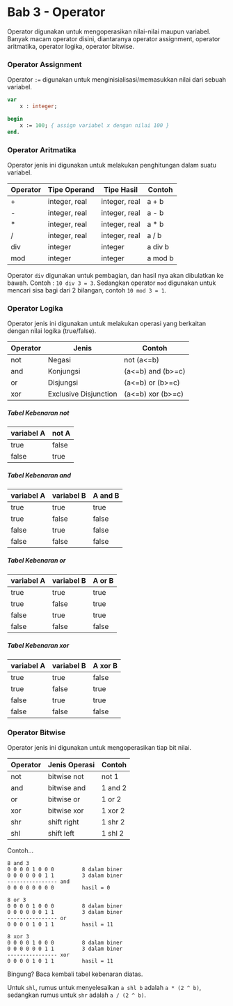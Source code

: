 # Bab 3 - Operator

Operator digunakan untuk mengoperasikan nilai-nilai maupun variabel. Banyak macam operator disini, diantaranya operator assignment, operator aritmatika, operator logika, operator bitwise.

### Operator Assignment ###

Operator `:=` digunakan untuk menginisialisasi/memasukkan nilai dari sebuah variabel.

```pas
var
    x : integer;

begin
    x := 100; { assign variabel x dengan nilai 100 }
end.
```

### Operator Aritmatika ###

Operator jenis ini digunakan untuk melakukan penghitungan dalam suatu variabel.

Operator | Tipe Operand | Tipe Hasil | Contoh
---------|--------------|------------|--------
+ | integer, real | integer, real | a + b
- | integer, real | integer, real | a - b
* | integer, real | integer, real | a * b
/ | integer, real | integer, real | a / b
div | integer | integer | a div b
mod | integer | integer | a mod b

Operator `div` digunakan untuk pembagian, dan hasil nya akan dibulatkan ke bawah. Contoh : `10 div 3 = 3`. Sedangkan operator `mod` digunakan untuk mencari sisa bagi dari 2 bilangan, contoh `10 mod 3 = 1`.

### Operator Logika ###

Operator jenis ini digunakan untuk melakukan operasi yang berkaitan dengan nilai logika (true/false).

Operator | Jenis | Contoh
---------|-------|--------
not | Negasi | not (a<=b)
and | Konjungsi | (a<=b) and (b>=c)
or | Disjungsi | (a<=b) or (b>=c)
xor | Exclusive Disjunction | (a<=b) xor (b>=c)

##### Tabel Kebenaran not #####

variabel A | not A
-----------|-------
true | false
false | true

##### Tabel Kebenaran and #####

variabel A | variabel B | A and B
-----------|------------|-----------
true | true | true
true | false | false
false | true | false
false | false | false

##### Tabel Kebenaran or #####

variabel A | variabel B | A or B
-----------|------------|-----------
true | true | true
true | false | true
false | true | true
false | false | false

##### Tabel Kebenaran xor #####

variabel A | variabel B | A xor B
-----------|------------|-----------
true | true | false
true | false | true
false | true | true
false | false | false

### Operator Bitwise ###

Operator jenis ini digunakan untuk mengoperasikan tiap bit nilai.

Operator | Jenis Operasi | Contoh
---------|---------------|---------
not | bitwise not | not 1
and | bitwise and | 1 and 2
or | bitwise or | 1 or 2
xor | bitwise xor | 1 xor 2
shr | shift right | 1 shr 2
shl | shift left | 1 shl 2

Contoh...

```
8 and 3
0 0 0 0 1 0 0 0         8 dalam biner
0 0 0 0 0 0 1 1         3 dalam biner
---------------- and
0 0 0 0 0 0 0 0         hasil = 0

8 or 3
0 0 0 0 1 0 0 0         8 dalam biner
0 0 0 0 0 0 1 1         3 dalam biner
---------------- or
0 0 0 0 1 0 1 1         hasil = 11

8 xor 3
0 0 0 0 1 0 0 0         8 dalam biner
0 0 0 0 0 0 1 1         3 dalam biner
---------------- xor
0 0 0 0 1 0 1 1         hasil = 11
```

Bingung? Baca kembali tabel kebenaran diatas.

Untuk `shl`, rumus untuk menyelesaikan `a shl b` adalah `a * (2 ^ b)`, sedangkan rumus untuk `shr` adalah `a / (2 ^ b)`.
